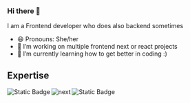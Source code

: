 ### Hi there 👋
I am a Frontend developer who does also backend sometimes

- 😄 Pronouns: She/her
- 🔭 I’m working on multiple frontend next or react projects
- 🌱 I’m currently learning how to get better in coding :)

## Expertise
<img align="left" alt="Static Badge" src="https://img.shields.io/badge/React-gray?style=for-the-badge&logo=react">
<img align="left" alt="next" src="https://img.shields.io/badge/NextJS-black?style=for-the-badge&logo=nextdotjs">
<img align="left" alt="Static Badge" src="https://img.shields.io/badge/React-green?style=for-the-badge&logo=nodedotjs&logoColor=white">
